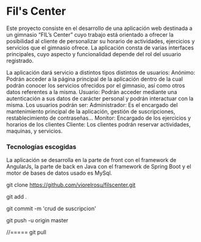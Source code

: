 # Fil's Center 

Este proyecto consiste en el desarrollo de una aplicación web destinada a un gimnasio “FIL’s Center” cuyo trabajo está orientado a ofrecer la posibilidad al cliente de personalizar su horario de actividades, ejercicios y servicios que el gimnasio ofrece. La aplicación consta de varias interfaces principales, cuyo aspecto y funcionalidad depende del rol del usuario registrado.

La aplicación dará servicio a distintos tipos distintos de usuarios:
Anónimo: Podrán acceder a la página principal de la aplicación dentro de la cual podrán conocer los servicios ofrecidos por el gimnasio, así como otros datos referentes a la misma.
Usuario: Podrán acceder mediante una autenticación a sus datos de carácter personal y podrán interactuar con la misma. Los usuarios podrán ser:
  Administrador: Es el encargado del mantenimiento principal de la aplicación, gestión de suscripciones, restablecimiento de contraseñas… 
  Monitor: Encargado de los ejercicios y horarios de los clientes 
  Cliente: Los clientes podrán reservar actividades, maquinas, y servicios.


### Tecnologías escogidas
La aplicación se desarrolla en la parte de front con el framework de AngularJs, la parte de back en Java con el framework de Spring Boot y el motor de bases de datos usado es MySql.




git clone https://github.com/viorelrosu/filscenter.git

git add .

git commit -m 'crud de suscripcion'

git push -u origin master

//=====
git pull
